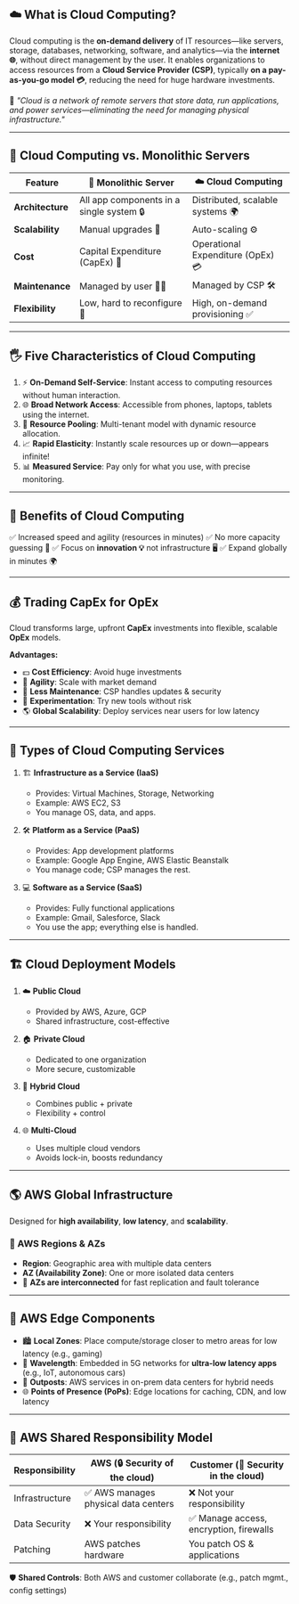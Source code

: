 ## ☁️ **What is Cloud Computing?**

Cloud computing is the **on-demand delivery** of IT resources—like servers, storage, databases, networking, software, and analytics—via the **internet 🌐**, without direct management by the user.
It enables organizations to access resources from a **Cloud Service Provider (CSP)**, typically **on a pay-as-you-go model 💳**, reducing the need for huge hardware investments.

🧵 *"Cloud is a network of remote servers that store data, run applications, and power services—eliminating the need for managing physical infrastructure."*

---

## 🔄 **Cloud Computing vs. Monolithic Servers**

| Feature          | 🧱 Monolithic Server                     | ☁️ Cloud Computing                |
| ---------------- | ---------------------------------------- | --------------------------------- |
| **Architecture** | All app components in a single system 🔒 | Distributed, scalable systems 🌍  |
| **Scalability**  | Manual upgrades 🔧                       | Auto-scaling ⚙️                   |
| **Cost**         | Capital Expenditure (CapEx) 💸           | Operational Expenditure (OpEx) 💳 |
| **Maintenance**  | Managed by user 🧑‍🔧                    | Managed by CSP 🛠️                |
| **Flexibility**  | Low, hard to reconfigure 🚫              | High, on-demand provisioning ✅    |

---

## 🖐️ **Five Characteristics of Cloud Computing**

1. ⚡ **On-Demand Self-Service**: Instant access to computing resources without human interaction.
2. 🌐 **Broad Network Access**: Accessible from phones, laptops, tablets using the internet.
3. 🧠 **Resource Pooling**: Multi-tenant model with dynamic resource allocation.
4. 📈 **Rapid Elasticity**: Instantly scale resources up or down—appears infinite!
5. 📊 **Measured Service**: Pay only for what you use, with precise monitoring.

---

## 🎯 **Benefits of Cloud Computing**

✅ Increased speed and agility (resources in minutes)
✅ No more capacity guessing 🎯
✅ Focus on **innovation 💡** not infrastructure 🖥️
✅ Expand globally in minutes 🌍

---

## 💰 **Trading CapEx for OpEx**

Cloud transforms large, upfront **CapEx** investments into flexible, scalable **OpEx** models.

**Advantages:**

* 💵 **Cost Efficiency**: Avoid huge investments
* 🚀 **Agility**: Scale with market demand
* 🔧 **Less Maintenance**: CSP handles updates & security
* 🧪 **Experimentation**: Try new tools without risk
* 🌎 **Global Scalability**: Deploy services near users for low latency

---

## 🧩 **Types of Cloud Computing Services**

1. 🏗️ **Infrastructure as a Service (IaaS)**

   * Provides: Virtual Machines, Storage, Networking
   * Example: AWS EC2, S3
   * You manage OS, data, and apps.

2. 🛠️ **Platform as a Service (PaaS)**

   * Provides: App development platforms
   * Example: Google App Engine, AWS Elastic Beanstalk
   * You manage code; CSP manages the rest.

3. 💻 **Software as a Service (SaaS)**

   * Provides: Fully functional applications
   * Example: Gmail, Salesforce, Slack
   * You use the app; everything else is handled.

---

## 🏗️ **Cloud Deployment Models**

1. ☁️ **Public Cloud**

   * Provided by AWS, Azure, GCP
   * Shared infrastructure, cost-effective
2. 🏠 **Private Cloud**

   * Dedicated to one organization
   * More secure, customizable
3. 🔁 **Hybrid Cloud**

   * Combines public + private
   * Flexibility + control
4. 🌐 **Multi-Cloud**

   * Uses multiple cloud vendors
   * Avoids lock-in, boosts redundancy

---

## 🌎 **AWS Global Infrastructure**

Designed for **high availability**, **low latency**, and **scalability**.

### 📍 AWS Regions & AZs

* **Region**: Geographic area with multiple data centers
* **AZ (Availability Zone)**: One or more isolated data centers
* 🔁 **AZs are interconnected** for fast replication and fault tolerance

---

## 🧭 **AWS Edge Components**

* 🏙️ **Local Zones**: Place compute/storage closer to metro areas for low latency (e.g., gaming)
* 📡 **Wavelength**: Embedded in 5G networks for **ultra-low latency apps** (e.g., IoT, autonomous cars)
* 🏢 **Outposts**: AWS services in on-prem data centers for hybrid needs
* 🌐 **Points of Presence (PoPs)**: Edge locations for caching, CDN, and low latency

---

## 🔐 **AWS Shared Responsibility Model**

| Responsibility | AWS (🔒 Security **of** the cloud)  | Customer (🔐 Security **in** the cloud) |
| -------------- | ----------------------------------- | --------------------------------------- |
| Infrastructure | ✅ AWS manages physical data centers | ❌ Not your responsibility               |
| Data Security  | ❌ Your responsibility               | ✅ Manage access, encryption, firewalls  |
| Patching       | AWS patches hardware                | You patch OS & applications             |

🛡️ **Shared Controls**: Both AWS and customer collaborate (e.g., patch mgmt., config settings)

